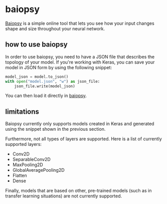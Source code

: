 # baiopsy

[Baiopsy](https://kokkonisd.github.io/baiopsy/) is a simple online tool that lets you see how your input changes shape
and size throughout your neural network.

## how to use baiopsy

In order to use baiopsy, you need to have a JSON file that describes the topology of your model. If you're working with
Keras, you can save your model in JSON form by using the following snippet:

```python
model_json = model.to_json()
with open("model.json", "w") as json_file:
    json_file.write(model_json)
```

You can then load it directly in [baiopsy](https://kokkonisd.github.io/baiopsy/).

## limitations

Baiopsy currently only supports models created in Keras and generated using the snippet shown in the previous section.

Furthermore, not all types of layers are supported. Here is a list of currently supported layers:

- Conv2D
- SeparableConv2D
- MaxPooling2D
- GlobalAveragePooling2D
- Flatten
- Dense

Finally, models that are based on other, pre-trained models (such as in transfer learning situations) are not currently
supported.
